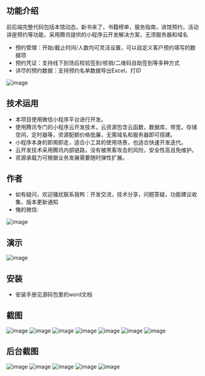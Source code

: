 ## 功能介绍 
    
前后端完整代码包括本馆动态，新书来了，书籍榜单，服务指南，进馆预约，活动讲座预约等功能，采用腾讯提供的小程序云开发解决方案，无须服务器和域名

- 预约管理：开始/截止时间/人数均可灵活设置，可以自定义客户预约填写的数据项
- 预约凭证：支持线下到场后校验签到/核销/二维码自助签到等多种方式
- 详尽的预约数据：支持预约名单数据导出Excel，打印

![image](https://user-images.githubusercontent.com/100545532/156072414-3cc4763f-1795-45af-a45a-60be1095dc1f.png)
 

## 技术运用
- 本项目使用微信小程序平台进行开发。
- 使用腾讯专门的小程序云开发技术，云资源包含云函数，数据库，带宽，存储空间，定时器等，资源配额价格低廉，无需域名和服务器即可搭建。
- 小程序本身的即用即走，适合小工具的使用场景，也适合快速开发迭代。
- 云开发技术采用腾讯内部链路，没有被黑客攻击的风险，安全性高且免维护。
- 资源承载力可根据业务发展需要随时弹性扩展。  



## 作者
- 如有疑问，欢迎骚扰联系我鸭：开发交流，技术分享，问题答疑，功能建议收集，版本更新通知
- 俺的微信:

![image](https://user-images.githubusercontent.com/100545532/156072435-bb046ead-7c38-4e68-a1e8-a7f822f75bc8.png)



## 演示
![image](https://user-images.githubusercontent.com/100545532/156072420-e158d32b-4fe5-410a-87d0-38d606a32614.png)
 




## 安装

- 安装手册见源码包里的word文档




## 截图
![image](https://user-images.githubusercontent.com/100545532/156072446-9068aeb4-6fd0-4390-834a-d54f63bf4751.png)
![image](https://user-images.githubusercontent.com/100545532/156072454-8593b291-a574-4ece-aa3f-c05ed55ac216.png)
![image](https://user-images.githubusercontent.com/100545532/156072460-34d92834-e0d5-4b9f-afa5-f87217db63c5.png)
![image](https://user-images.githubusercontent.com/100545532/156072462-1325aef9-ce29-4599-8ed9-fd78eb32fac5.png)
![image](https://user-images.githubusercontent.com/100545532/156072464-19cc8011-7f55-4d6f-baf2-74508ef18d3a.png)
![image](https://user-images.githubusercontent.com/100545532/156072469-ba83a7a5-bbf5-4ad7-93f2-6faecb1e72e2.png)
![image](https://user-images.githubusercontent.com/100545532/156072473-e7ca7799-f573-416f-a27d-d88eb5e63c7e.png)

 
## 后台截图
 ![image](https://user-images.githubusercontent.com/100545532/156072491-2477250f-d561-428b-bec5-0f3428499858.png)
![image](https://user-images.githubusercontent.com/100545532/156072502-2ab9cdd7-1b0e-405b-8afd-4cad7c3aae06.png)
![image](https://user-images.githubusercontent.com/100545532/156072508-35f1ab05-185f-4810-988b-f986e0635006.png)
![image](https://user-images.githubusercontent.com/100545532/156072517-43c314d8-4311-4a7a-8e44-9ba3fb32ce89.png)
![image](https://user-images.githubusercontent.com/100545532/156072519-2b5d70d9-4195-4f1b-8f4e-2b3483308d71.png)




